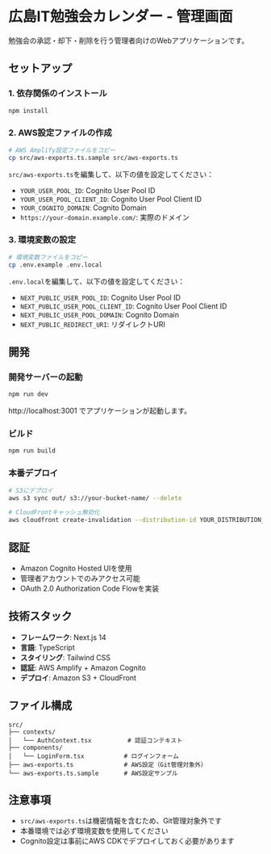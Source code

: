 # 広島IT勉強会カレンダー - 管理画面

勉強会の承認・却下・削除を行う管理者向けのWebアプリケーションです。

## セットアップ

### 1. 依存関係のインストール

```bash
npm install
```

### 2. AWS設定ファイルの作成

```bash
# AWS Amplify設定ファイルをコピー
cp src/aws-exports.ts.sample src/aws-exports.ts
```

`src/aws-exports.ts`を編集して、以下の値を設定してください：

- `YOUR_USER_POOL_ID`: Cognito User Pool ID
- `YOUR_USER_POOL_CLIENT_ID`: Cognito User Pool Client ID  
- `YOUR_COGNITO_DOMAIN`: Cognito Domain
- `https://your-domain.example.com/`: 実際のドメイン

### 3. 環境変数の設定

```bash
# 環境変数ファイルをコピー
cp .env.example .env.local
```

`.env.local`を編集して、以下の値を設定してください：

- `NEXT_PUBLIC_USER_POOL_ID`: Cognito User Pool ID
- `NEXT_PUBLIC_USER_POOL_CLIENT_ID`: Cognito User Pool Client ID
- `NEXT_PUBLIC_USER_POOL_DOMAIN`: Cognito Domain
- `NEXT_PUBLIC_REDIRECT_URI`: リダイレクトURI

## 開発

### 開発サーバーの起動

```bash
npm run dev
```

http://localhost:3001 でアプリケーションが起動します。

### ビルド

```bash
npm run build
```

### 本番デプロイ

```bash
# S3にデプロイ
aws s3 sync out/ s3://your-bucket-name/ --delete

# CloudFrontキャッシュ無効化
aws cloudfront create-invalidation --distribution-id YOUR_DISTRIBUTION_ID --paths "/*"
```

## 認証

- Amazon Cognito Hosted UIを使用
- 管理者アカウントでのみアクセス可能
- OAuth 2.0 Authorization Code Flowを実装

## 技術スタック

- **フレームワーク**: Next.js 14
- **言語**: TypeScript
- **スタイリング**: Tailwind CSS
- **認証**: AWS Amplify + Amazon Cognito
- **デプロイ**: Amazon S3 + CloudFront

## ファイル構成

```
src/
├── contexts/
│   └── AuthContext.tsx          # 認証コンテキスト
├── components/
│   └── LoginForm.tsx           # ログインフォーム
├── aws-exports.ts              # AWS設定（Git管理対象外）
└── aws-exports.ts.sample       # AWS設定サンプル
```

## 注意事項

- `src/aws-exports.ts`は機密情報を含むため、Git管理対象外です
- 本番環境では必ず環境変数を使用してください
- Cognito設定は事前にAWS CDKでデプロイしておく必要があります
